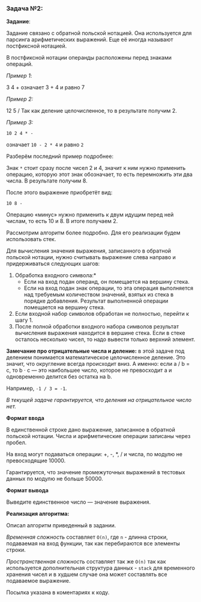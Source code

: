 ### Задача №2:
**Задание**:

Задание связано с обратной польской нотацией. Она используется для парсинга арифметических выражений.
Еще её иногда называют постфиксной нотацией.

В постфиксной нотации операнды расположены перед знаками операций.

_Пример 1_:

3 4 +
означает 3 + 4 и равно 7

_Пример 2:_

12 5 /
Так как деление целочисленное, то в результате получим 2.

_Пример 3:_
```code
10 2 4 * -
```
означает ```10 - 2 * 4``` и равно `2`

Разберём последний пример подробнее:

Знак `*` стоит сразу после чисел 2 и 4, значит к ним нужно применить операцию, которую этот знак обозначает, то есть перемножить эти два числа. В результате получим 8.

После этого выражение приобретёт вид:

```code
10 8 -
```

Операцию «минус» нужно применить к двум идущим перед ней числам, то есть 10 и 8. В итоге получаем 2.

Рассмотрим алгоритм более подробно. Для его реализации будем использовать стек.

Для вычисления значения выражения, записанного в обратной польской нотации, нужно считывать выражение слева направо и придерживаться следующих шагов:

1. Обработка входного символа:*
   - Если на вход подан операнд, он помещается на вершину стека.
   - Если на вход подан знак операции, то эта операция выполняется над требуемым количеством значений, взятых из стека в порядке добавления. Результат выполненной операции помещается на вершину стека.
2. Если входной набор символов обработан не полностью, перейти к шагу 1.
3. После полной обработки входного набора символов результат вычисления выражения находится в вершине стека. Если в стеке осталось несколько чисел, то надо вывести только верхний элемент.

**Замечание про отрицательные числа и деление:**
в этой задаче под делением понимается математическое целочисленное деление. Это значит, что округление всегда происходит вниз. А именно: если a / b = c, то b ⋅ c — это наибольшее число, которое не превосходит a и одновременно делится без остатка на b.

Например, `-1 / 3 = -1`.

*В текущей задаче гарантируется, что деления на отрицательное число нет.*

**Формат ввода**

В единственной строке дано выражение, записанное в обратной польской нотации. Числа и арифметические операции записаны через пробел.

На вход могут подаваться операции: +, -, *, / и числа, по модулю не превосходящие 10000.

Гарантируется, что значение промежуточных выражений в тестовых данных по модулю не больше 50000.

**Формат вывода**

Выведите единственное число — значение выражения.

**Реализация алгоритма:**

Описал алгоритм приведенный в задании.

_Временная сложность_ составляет `O(n)`, где `n` - длинна строки, подаваемая на вход функции, так как перебираются все
элементы строки.

_Пространственная сложность_ составляет так же `O(n)` так как используется дополнительная структура данных - `stack` для
временного хранения чисел и в худшем случае она может составлять все подаваемое выражение.

Посылка указана в коментариях к коду.
